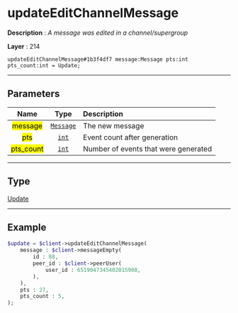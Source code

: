 # updateEditChannelMessage

**Description** : *A message was edited in a channel/supergroup*

**Layer** : 214

```tl
updateEditChannelMessage#1b3f4df7 message:Message pts:int pts_count:int = Update;
```

---

## Parameters

| Name | Type | Description |
| :---: | :---: | :--- |
| <mark>message</mark> | [`Message`](type/Message) | The new message |
| <mark>pts</mark> | [`int`](type/int) | Event count after generation |
| <mark>pts_count</mark> | [`int`](type/int) | Number of events that were generated |

---

## Type

[Update](type/Update)

---

## Example

```php
$update = $client->updateEditChannelMessage(
	message : $client->messageEmpty(
		id : 88,
		peer_id : $client->peerUser(
			user_id : 6519047345402015908,
		),
	),
	pts : 27,
	pts_count : 5,
);
```